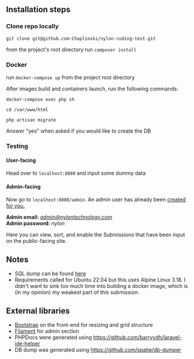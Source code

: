 ## Installation steps

### Clone repo locally
`git clone git@github.com:Chaplinski/nylon-coding-test.git`

from the project's root directory run `composer install`

### Docker
run `docker-compose up` from the project root directory

After images build and containers launch, run the following commands:

`docker-compose exec php sh`

`cd /var/www/html`

`php artisan migrate`

Answer "yes" when asked if you would like to create the DB

### Testing
#### User-facing
Head over to `localhost:8080` and input some dummy data

#### Admin-facing
Now go to `localhost:8080/admin`. An admin user has already been [created for you.](database/migrations/0003_01_01_000000_create_admin_user.php)

**Admin email:** *admin@nylontechnology.com*<br>
**Admin password:** *nylon*

Here you can view, sort, and enable the Submissions that have been input on the public-facing site.

## Notes
- SQL dump can be found [here](dump.sql)
- Requirements called for Ubuntu 22.04 but this uses Alpine Linux 3.18. I didn't want to sink too much time into building a docker image, which is (in my opinion) my weakest part of this submission.

## External libraries
- [Bootstrap](https://getbootstrap.com/) on the front-end for resizing and grid structure
- [Filament](https://filamentphp.com/) for admin section
- PHPDocs were generated using https://github.com/barryvdh/laravel-ide-helper 
- DB dump was generated using https://github.com/spatie/db-dumper
